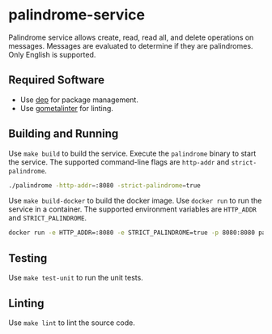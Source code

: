 # palindrome-service

Palindrome service allows create, read, read all, and delete operations on messages. Messages are evaluated to determine if they are palindromes. Only English is supported.

## Required Software

- Use [dep](https://github.com/golang/dep) for package management.
- Use [gometalinter](https://github.com/alecthomas/gometalinter) for linting.

## Building and Running

Use `make build` to build the service. Execute the `palindrome` binary to start the service. The supported command-line flags are `http-addr` and `strict-palindrome`.

```sh
./palindrome -http-addr=:8080 -strict-palindrome=true
```

Use `make build-docker` to build the docker image. Use `docker run` to run the service in a container. The supported environment variables are `HTTP_ADDR` and `STRICT_PALINDROME`.

```sh
docker run -e HTTP_ADDR=:8080 -e STRICT_PALINDROME=true -p 8080:8080 palindrome:latest
```

## Testing

Use `make test-unit` to run the unit tests.

## Linting

Use `make lint` to lint the source code.
